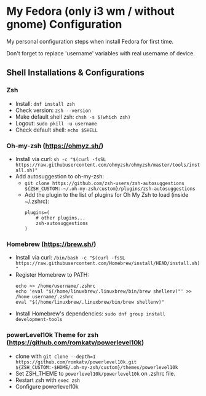 # My Fedora (only i3 wm / without gnome) Configuration
My personal configuration steps when install Fedora for first time.

Don't forget to replace 'username' variables with real username of device.

## Shell Installations & Configurations

### Zsh
- Install: `dnf install zsh`
- Check version: `zsh --version`
- Make default shell zsh: `chsh -s $(which zsh)`
- Logout: `sudo pkill -u username`
- Check default shell: `echo $SHELL`

### Oh-my-zsh (https://ohmyz.sh/)
- Install via curl: `sh -c "$(curl -fsSL https://raw.githubusercontent.com/ohmyzsh/ohmyzsh/master/tools/install.sh)"`
- Add autosuggestion to oh-my-zsh:
  - `git clone https://github.com/zsh-users/zsh-autosuggestions ${ZSH_CUSTOM:-~/.oh-my-zsh/custom}/plugins/zsh-autosuggestions`
  - Add the plugin to the list of plugins for Oh My Zsh to load (inside ~/.zshrc):
    ```
    plugins=( 
        # other plugins...
        zsh-autosuggestions
    )
    ```

### Homebrew (https://brew.sh/)
- Install via curl: `/bin/bash -c "$(curl -fsSL https://raw.githubusercontent.com/Homebrew/install/HEAD/install.sh)"`
- Register Homebrew to PATH:
    ```
    echo >> /home/username/.zshrc
    echo 'eval "$(/home/linuxbrew/.linuxbrew/bin/brew shellenv)"' >> /home username/.zshrc
    eval "$(/home/linuxbrew/.linuxbrew/bin/brew shellenv)"
    ```
- Install Homebrew's dependencies: `sudo dnf group install development-tools`

### powerLevel10k Theme for zsh (https://github.com/romkatv/powerlevel10k)
- clone with `git clone --depth=1 https://github.com/romkatv/powerlevel10k.git ${ZSH_CUSTOM:-$HOME/.oh-my-zsh/custom}/themes/powerlevel10k`
- Set ZSH_THEME to `powerlevel10k/powerlevel10k` on .zshrc file.
- Restart zsh with `exec zsh`
- Configure powerlevel10k
